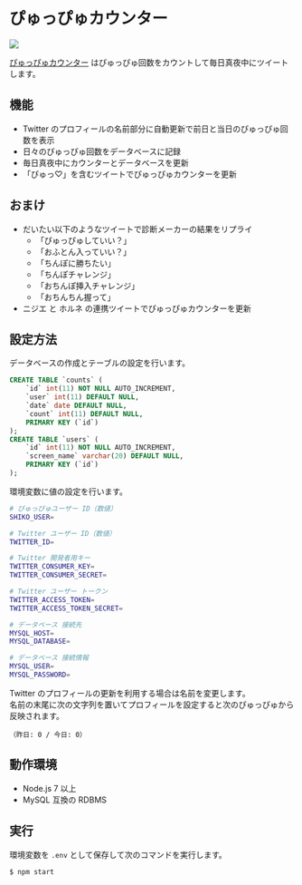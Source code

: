 ぴゅっぴゅカウンター
====================

[![][dependencies-badge]][dependencies-link]

[ぴゅっぴゅカウンター](https://xn--y2wx43a.chitoku.jp) はぴゅっぴゅ回数をカウントして毎日真夜中にツイートします。

## 機能

- Twitter のプロフィールの名前部分に自動更新で前日と当日のぴゅっぴゅ回数を表示
- 日々のぴゅっぴゅ回数をデータベースに記録
- 毎日真夜中にカウンターとデータベースを更新
- 「ぴゅっ♡」を含むツイートでぴゅっぴゅカウンターを更新

## おまけ

- だいたい以下のようなツイートで診断メーカーの結果をリプライ
  - 「ぴゅっぴゅしていい？」
  - 「おふとん入っていい？」
  - 「ちんぽに勝ちたい」
  - 「ちんぽチャレンジ」
  - 「おちんぽ挿入チャレンジ」
  - 「おちんちん握って」
- ニジエ と ホルネ の連携ツイートでぴゅっぴゅカウンターを更新

## 設定方法

データベースの作成とテーブルの設定を行います。

```sql
CREATE TABLE `counts` (
    `id` int(11) NOT NULL AUTO_INCREMENT,
    `user` int(11) DEFAULT NULL,
    `date` date DEFAULT NULL,
    `count` int(11) DEFAULT NULL,
    PRIMARY KEY (`id`)
);
CREATE TABLE `users` (
    `id` int(11) NOT NULL AUTO_INCREMENT,
    `screen_name` varchar(20) DEFAULT NULL,
    PRIMARY KEY (`id`)
);
```

環境変数に値の設定を行います。

```bash
# ぴゅっぴゅユーザー ID（数値）
SHIKO_USER=

# Twitter ユーザー ID（数値）
TWITTER_ID=

# Twitter 開発者用キー
TWITTER_CONSUMER_KEY=
TWITTER_CONSUMER_SECRET=

# Twitter ユーザー トークン
TWITTER_ACCESS_TOKEN=
TWITTER_ACCESS_TOKEN_SECRET=

# データベース 接続先
MYSQL_HOST=
MYSQL_DATABASE=

# データベース 接続情報
MYSQL_USER=
MYSQL_PASSWORD=
```

Twitter のプロフィールの更新を利用する場合は名前を変更します。  
名前の末尾に次の文字列を置いてプロフィールを設定すると次のぴゅっぴゅから反映されます。

```
（昨日: 0 / 今日: 0）
```

## 動作環境

- Node.js 7 以上
- MySQL 互換の RDBMS

## 実行

環境変数を `.env` として保存して次のコマンドを実行します。

```bash
$ npm start
```

[dependencies-link]:    https://gemnasium.com/github.com/chitoku-k/ejaculation-counter
[dependencies-badge]:   https://img.shields.io/gemnasium/chitoku-k/ejaculation-counter.svg?style=flat-square
